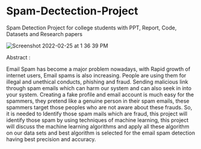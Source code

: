 # Spam-Dectection-Project
Spam Detection Project for college students with PPT, Report, Code, Datasets and Research papers

![Screenshot 2022-02-25 at 1 36 39 PM](https://user-images.githubusercontent.com/28294942/156881478-1c3d6df2-acf8-4a7e-847f-29fcb10aa9c1.png)

Abstract : 

Email Spam has become a major problem nowadays, with Rapid growth of internet users, Email spams is also increasing. People are using them for illegal and unethical conducts, phishing and fraud. Sending malicious link through spam emails which can harm our system and can also seek in into your system. Creating a fake profile and email account is much easy for the spammers, they pretend like a genuine person in their spam emails, these spammers target those peoples who are not aware about these frauds. So, it is needed to Identify those spam mails which are fraud, this project will identify those spam by using techniques of machine learning, this project will discuss the machine learning algorithms and apply all these algorithm on our data sets and best algorithm is selected for the email spam detection having best precision and accuracy.
